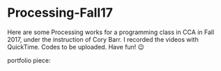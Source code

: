 # Processing-Fall17

Here are some Processing works for a programming class in CCA in Fall 2017, under the instruction of Cory Barr.
I recorded the videos with QuickTime. Codes to be uploaded.
Have fun! 😉

portfolio piece: 

